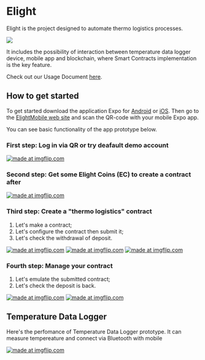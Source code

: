 # Elight

Elight is the project designed to automate thermo logistics processes.

![](https://lh4.googleusercontent.com/sb9TAGnA2y0hu9l0shzHMn9luWVLpXN2ost0Lt8tWRFcPcXaRB-3bN6pjWViCInSLcFno08Cz3Oxe_l1t7rg5giUL9rEwIDpYwzlSQlmTZ5pQLzqx83lT3bd2L3VIoMnn_X3N4Yx)

It includes the possibility of interaction between temperature data logger device, mobile app and blockchain, where Smart Contracts implementation is the key feature.

Check out our Usage Document [here](https://marlyonya.gitbooks.io/elight/content/).

## How to get started

To get started download the application Expo for [Android](https://play.google.com/store/apps/details?id=host.exp.exponent&referrer=www) or [iOS](https://itunes.apple.com/app/apple-store/id982107779?ct=www&mt=8). Then go to the [ElightMobile web site](https://expo.io/@sergeyankarenko/elightmobile) and scan the QR-code with your mobile Expo app.

You can see basic functionality of the app prototype below.

### First step: Log in via QR or try deafault demo account

<a href="https://imgflip.com/gif/25ai0q"><img src="https://i.imgflip.com/25ai0q.gif" title="made at imgflip.com"/></a>

### Second step: Get some Elight Coins (EC) to create a contract after

<a href="https://imgflip.com/gif/25aelq"><img src="https://i.imgflip.com/25aelq.gif" title="made at imgflip.com"/></a>

### Third step: Create a "thermo logistics" contract

1) Let's make a contract;
2) Let's configure the contract then submit it;
3) Let's check the withdrawal of deposit.

<a href="https://imgflip.com/gif/25oeow"><img src="https://i.imgflip.com/25oeow.gif" title="made at imgflip.com"/></a> <a href="https://imgflip.com/gif/25oeve"><img src="https://i.imgflip.com/25oeve.gif" title="made at imgflip.com"/></a> <a href="https://imgflip.com/gif/25oewu"><img src="https://i.imgflip.com/25oewu.gif" title="made at imgflip.com"/></a>

### Fourth step: Manage your contract

1) Let's emulate the submitted contract;
2) Let's check the deposit is back.

<a href="https://imgflip.com/gif/25oexz"><img src="https://i.imgflip.com/25oexz.gif" title="made at imgflip.com"/></a> <a href="https://imgflip.com/gif/25oezf"><img src="https://i.imgflip.com/25oezf.gif" title="made at imgflip.com"/></a>

## Temperature Data Logger

Here's the perfomance of Temperature Data Logger prototype. It can measure tempereature and connect via Bluetooth with mobile

<a href="https://imgflip.com/gif/25a24y"><img src="https://i.imgflip.com/25a24y.gif" title="made at imgflip.com"/></a>
